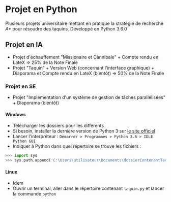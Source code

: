 # Projet en Python 
Plusieurs projets universitaire mettant en pratique la stratégie de recherche _A*_ pour
résoudre des taquins.
Développé en Python 3.6.0

## Projet en IA
- Projet d'échauffement "Missionaire et Cannibale" + Compte rendu en LateX => 25% de la Note Finale
- Projet "Taquin" + Version Web (concernant l'interface graphique) + Diaporama et Compte rendu en LateX (bientôt) => 50% de la Note Finale

### Projet en SE
- Projet "Implémentation d'un système de gestion de tâches parallélisées" + Diaporama (bientôt)

#### Windows
- Télécharger les dossiers pour les différents 
- Si besoin, installer la dernière version de Python 3 sur 
[le site officiel](https://www.python.org/downloads/windows/)
- Lancer l'interpréteur : `Démarrer > Programmes > Python 3.6 > IDLE Python GUI`
- Indiquer à Python dans quel répertoire se trouve les fichiers :
```python
>>> import sys
>>> sys.path.append('C:\Users\utilisateur\Documents\dossierContenantTaquinPy') #exemple
```

#### Linux
- Idem
- Ouvrir un terminal, aller dans le répertoire contenant `taquin.py` et lancer
la commande `python`

